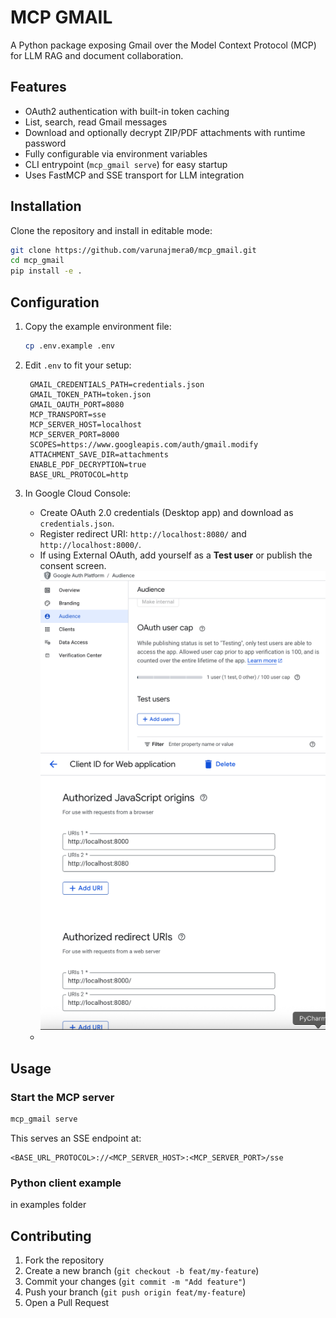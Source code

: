 # MCP GMAIL

A Python package exposing Gmail over the Model Context Protocol (MCP) for LLM RAG and document collaboration.

## Features

* OAuth2 authentication with built-in token caching
* List, search, read Gmail messages
* Download and optionally decrypt ZIP/PDF attachments with runtime password
* Fully configurable via environment variables
* CLI entrypoint (`mcp_gmail serve`) for easy startup
* Uses FastMCP and SSE transport for LLM integration

## Installation

Clone the repository and install in editable mode:

```bash
git clone https://github.com/varunajmera0/mcp_gmail.git
cd mcp_gmail
pip install -e .
```

## Configuration

1. Copy the example environment file:

   ```bash
   cp .env.example .env
   ```
2. Edit `.env` to fit your setup:

   ```dotenv
    GMAIL_CREDENTIALS_PATH=credentials.json
    GMAIL_TOKEN_PATH=token.json
    GMAIL_OAUTH_PORT=8080
    MCP_TRANSPORT=sse
    MCP_SERVER_HOST=localhost
    MCP_SERVER_PORT=8000
    SCOPES=https://www.googleapis.com/auth/gmail.modify
    ATTACHMENT_SAVE_DIR=attachments
    ENABLE_PDF_DECRYPTION=true
    BASE_URL_PROTOCOL=http
   ```
3. In Google Cloud Console:

   * Create OAuth 2.0 credentials (Desktop app) and download as `credentials.json`.
   * Register redirect URI: `http://localhost:8080/` and `http://localhost:8000/`.
   * If using External OAuth, add yourself as a **Test user** or publish the consent screen.
   ![Add User](docs/images/add_user.png)
   ![Redirect](docs/images/clientid_redirect.png)
   * 
## Usage

### Start the MCP server

```bash
mcp_gmail serve
```

This serves an SSE endpoint at:

```
<BASE_URL_PROTOCOL>://<MCP_SERVER_HOST>:<MCP_SERVER_PORT>/sse
```

### Python client example
in examples folder


## Contributing

1. Fork the repository
2. Create a new branch (`git checkout -b feat/my-feature`)
3. Commit your changes (`git commit -m "Add feature"`)
4. Push your branch (`git push origin feat/my-feature`)
5. Open a Pull Request
